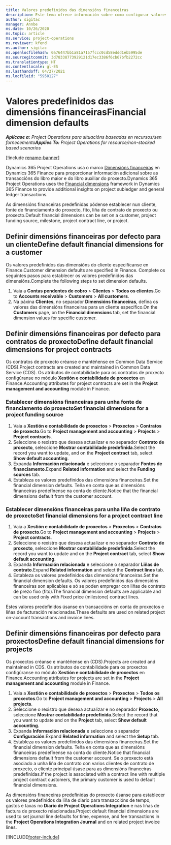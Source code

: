 ```yaml
---
title: Valores predefinidos das dimensións financeiras
description: Este tema ofrece información sobre como configurar valores predefinidos de dimensións financeiras.
author: sigitac
manager: Annbe
ms.date: 10/26/2020
ms.topic: article
ms.service: project-operations
ms.reviewer: kfend
ms.author: sigitac
ms.openlocfilehash: 0a76447bb1a81a7157fccc0cd58eddd1eb5995de
ms.sourcegitcommit: 3d78338773929121d17ec3386f6cb67bfb2272cc
ms.translationtype: HT
ms.contentlocale: gl-ES
ms.lasthandoff: 04/27/2021
ms.locfileid: "5950127"
---
```

# <a name="financial-dimension-defaults"></a><span data-ttu-id="ab61e-103">Valores predefinidos das dimensións financeiras</span><span class="sxs-lookup"><span data-stu-id="ab61e-103">Financial dimension defaults</span></span>

<span data-ttu-id="ab61e-104">_**Aplícase a:** Project Operations para situacións baseadas en recursos/sen fornecemento_</span><span class="sxs-lookup"><span data-stu-id="ab61e-104">_**Applies To:** Project Operations for resource/non-stocked based scenarios_</span></span>

[!include [rename-banner](~/includes/cc-data-platform-banner.md)]

<span data-ttu-id="ab61e-105">Dynamics 365 Project Operations usa o marco [Dimensións financeiras](/dynamics365/finance/general-ledger/financial-dimensions) en Dynamics 365 Finance para proporcionar información adicional sobre as transaccións do libro maior e do libro auxiliar do proxecto.</span><span class="sxs-lookup"><span data-stu-id="ab61e-105">Dynamics 365 Project Operations uses the [Financial dimensions](/dynamics365/finance/general-ledger/financial-dimensions) framework in Dynamics 365 Finance to provide additional insights on project subledger and general ledger transactions.</span></span>

<span data-ttu-id="ab61e-106">As dimensións financeiras predefinidas pódense establecer nun cliente, fonte de financiamento do proxecto, fito, liña de contrato de proxecto ou proxecto.</span><span class="sxs-lookup"><span data-stu-id="ab61e-106">Default financial dimensions can be set on a customer, project funding source, milestone, project contract line, or project.</span></span>

## <a name="define-default-financial-dimensions-for-a-customer"></a><span data-ttu-id="ab61e-107">Definir dimensións financeiras por defecto para un cliente</span><span class="sxs-lookup"><span data-stu-id="ab61e-107">Define default financial dimensions for a customer</span></span>

<span data-ttu-id="ab61e-108">Os valores predefinidos das dimensións do cliente especifícanse en Finance.</span><span class="sxs-lookup"><span data-stu-id="ab61e-108">Customer dimension defaults are specified in Finance.</span></span> <span data-ttu-id="ab61e-109">Complete os seguintes pasos para establecer os valores predefinidos das dimensións.</span><span class="sxs-lookup"><span data-stu-id="ab61e-109">Complete the following steps to set dimension defaults.</span></span>

1. <span data-ttu-id="ab61e-110">Vaia a **Contas pendentes de cobro** > **Clientes** > **Todos os clientes**.</span><span class="sxs-lookup"><span data-stu-id="ab61e-110">Go to **Accounts receivable** > **Customers** > **All customers**.</span></span>
2. <span data-ttu-id="ab61e-111">Na páxina **Clientes**, no separador **Dimensións financeiras**, defina os valores das dimensións financeiras para un cliente específico.</span><span class="sxs-lookup"><span data-stu-id="ab61e-111">On the **Customers** page, on the **Financial dimensions** tab, set the financial dimension values for specific customer.</span></span>

## <a name="define-default-financial-dimensions-for-project-contracts"></a><span data-ttu-id="ab61e-112">Definir dimensións financeiras por defecto para contratos de proxecto</span><span class="sxs-lookup"><span data-stu-id="ab61e-112">Define default financial dimensions for project contracts</span></span>

<span data-ttu-id="ab61e-113">Os contratos de proxecto créanse e mantéñense en Common Data Service (CDS).</span><span class="sxs-lookup"><span data-stu-id="ab61e-113">Project contracts are created and maintained in Common Data Service (CDS).</span></span> <span data-ttu-id="ab61e-114">Os atributos de contabilidade para os contratos de proxecto configúranse no módulo **Xestión e contabilidade de proxectos** en Finance.</span><span class="sxs-lookup"><span data-stu-id="ab61e-114">Accounting attributes for project contracts are set in the **Project management and accounting** module in Finance.</span></span>

### <a name="set-financial-dimensions-for-a-project-funding-source"></a><span data-ttu-id="ab61e-115">Establecer dimensións financeiras para unha fonte de financiamento do proxecto</span><span class="sxs-lookup"><span data-stu-id="ab61e-115">Set financial dimensions for a project funding source</span></span>

1. <span data-ttu-id="ab61e-116">Vaia a **Xestión e contabilidade de proxectos** > **Proxectos** > **Contratos de proxecto**.</span><span class="sxs-lookup"><span data-stu-id="ab61e-116">Go to **Project management and accounting** > **Projects** > **Project contracts**.</span></span>
2. <span data-ttu-id="ab61e-117">Seleccione o rexistro que desexa actualizar e no separador **Contrato de proxecto**, seleccione **Mostrar contabilidade predefinida**.</span><span class="sxs-lookup"><span data-stu-id="ab61e-117">Select the record you want to update, and on the **Project contract** tab, select **Show default accounting**.</span></span>
3. <span data-ttu-id="ab61e-118">Expanda **Información relacionada** e seleccione o separador **Fontes de financiamento**.</span><span class="sxs-lookup"><span data-stu-id="ab61e-118">Expand **Related information** and select the **Funding sources** tab.</span></span>
4. <span data-ttu-id="ab61e-119">Estableza os valores predefinidos das dimensións financeiras.</span><span class="sxs-lookup"><span data-stu-id="ab61e-119">Set the financial dimension defaults.</span></span> <span data-ttu-id="ab61e-120">Teña en conta que as dimensións financeiras predefínense na conta do cliente.</span><span class="sxs-lookup"><span data-stu-id="ab61e-120">Notice that the financial dimensions default from the customer account.</span></span>

### <a name="set-financial-dimensions-for-a-project-contract-line"></a><span data-ttu-id="ab61e-121">Establecer dimensións financeiras para unha liña de contrato de proxecto</span><span class="sxs-lookup"><span data-stu-id="ab61e-121">Set financial dimensions for a project contract line</span></span>

1. <span data-ttu-id="ab61e-122">Vaia a **Xestión e contabilidade de proxectos** > **Proxectos** > **Contratos de proxecto**.</span><span class="sxs-lookup"><span data-stu-id="ab61e-122">Go to **Project management and accounting** > **Projects** > **Project contracts**.</span></span>
2. <span data-ttu-id="ab61e-123">Seleccione o rexistro que desexa actualizar e no separador **Contrato de proxecto**, seleccione **Mostrar contabilidade predefinida**.</span><span class="sxs-lookup"><span data-stu-id="ab61e-123">Select the record you want to update and on the **Project contract** tab, select **Show default accounting**.</span></span>
3. <span data-ttu-id="ab61e-124">Expanda **Información relacionada** e seleccione o separador **Liñas de contrato**.</span><span class="sxs-lookup"><span data-stu-id="ab61e-124">Expand **Related information** and select the **Contract lines** tab.</span></span>
4. <span data-ttu-id="ab61e-125">Estableza os valores predefinidos das dimensións financeiras.</span><span class="sxs-lookup"><span data-stu-id="ab61e-125">Set the financial dimension defaults.</span></span> <span data-ttu-id="ab61e-126">Os valores predefinidos das dimensións financeiras son aplicables e só se poden empregar con liñas de contrato de prezo fixo (fito).</span><span class="sxs-lookup"><span data-stu-id="ab61e-126">The financial dimension defaults are applicable and can be used only with Fixed price (milestone) contract lines.</span></span>

<span data-ttu-id="ab61e-127">Estes valores predefinidos úsanse en transaccións en conta de proxectos e liñas de facturación relacionadas.</span><span class="sxs-lookup"><span data-stu-id="ab61e-127">These defaults are used on related project on-account transactions and invoice lines.</span></span>

## <a name="define-default-financial-dimensions-for-projects"></a><span data-ttu-id="ab61e-128">Definir dimensións financeiras por defecto para proxectos</span><span class="sxs-lookup"><span data-stu-id="ab61e-128">Define default financial dimensions for projects</span></span>

<span data-ttu-id="ab61e-129">Os proxectos créanse e mantéñense en (CDS).</span><span class="sxs-lookup"><span data-stu-id="ab61e-129">Projects are created and maintained in CDS.</span></span> <span data-ttu-id="ab61e-130">Os atributos de contabilidade para os proxectos configúranse no módulo **Xestión e contabilidade de proxectos** en Finance.</span><span class="sxs-lookup"><span data-stu-id="ab61e-130">Accounting attributes for projects are set in the **Project management and accounting** module in Finance.</span></span>

1. <span data-ttu-id="ab61e-131">Vaia a **Xestión e contabilidade de proxectos** > **Proxectos** > **Todos os proxectos**.</span><span class="sxs-lookup"><span data-stu-id="ab61e-131">Go to **Project management and accounting** > **Projects** > **All projects**.</span></span>
2. <span data-ttu-id="ab61e-132">Seleccione o rexistro que desexa actualizar e no separador **Proxecto**, seleccione **Mostrar contabilidade predefinida**.</span><span class="sxs-lookup"><span data-stu-id="ab61e-132">Select the record that you want to update and on the **Project** tab, select **Show default accounting**.</span></span>
3. <span data-ttu-id="ab61e-133">Expanda **Información relacionada** e seleccione o separador **Configuración**.</span><span class="sxs-lookup"><span data-stu-id="ab61e-133">Expand **Related information** and select the **Setup** tab.</span></span>
4. <span data-ttu-id="ab61e-134">Estableza os valores predefinidos das dimensións financeiras.</span><span class="sxs-lookup"><span data-stu-id="ab61e-134">Set the financial dimension defaults.</span></span> <span data-ttu-id="ab61e-135">Teña en conta que as dimensións financeiras predefínense na conta do cliente.</span><span class="sxs-lookup"><span data-stu-id="ab61e-135">Notice that financial dimensions default from the customer account.</span></span> <span data-ttu-id="ab61e-136">Se o proxecto está asociado a unha liña de contrato con varios clientes de contrato de proxecto, o cliente principal úsase para as dimensións financeiras predefinidas.</span><span class="sxs-lookup"><span data-stu-id="ab61e-136">If the project is associated with a contract line with multiple project contract customers, the primary customer is used to default financial dimensions.</span></span>

<span data-ttu-id="ab61e-137">As dimensións financeiras predefinidas do proxecto úsanse para establecer os valores predefinidos da liña de diario para transaccións de tempo, gastos e taxas no **Diario de Project Operations Integration** e nas liñas de factura de proxecto relacionadas.</span><span class="sxs-lookup"><span data-stu-id="ab61e-137">Project default financial dimensions are used to set journal line defaults for time, expense, and fee transactions in the **Project Operations Integration Journal** and on related project invoice lines.</span></span>


[!INCLUDE[footer-include](../includes/footer-banner.md)]